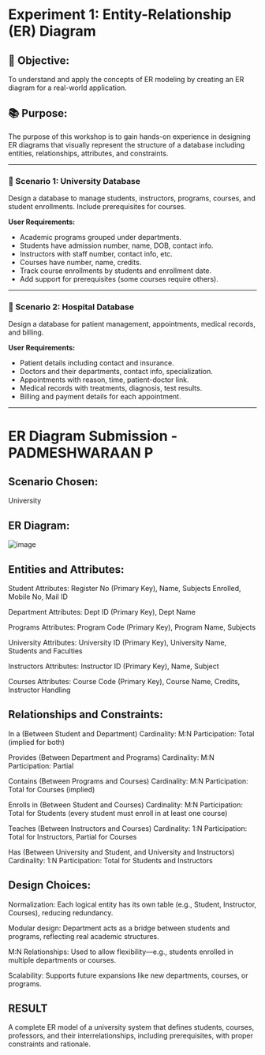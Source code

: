 # Experiment 1: Entity-Relationship (ER) Diagram

## 🎯 Objective:
To understand and apply the concepts of ER modeling by creating an ER diagram for a real-world application.

## 📚 Purpose:
The purpose of this workshop is to gain hands-on experience in designing ER diagrams that visually represent the structure of a database including entities, relationships, attributes, and constraints.

---

### 🔹 Scenario 1: University Database
Design a database to manage students, instructors, programs, courses, and student enrollments. Include prerequisites for courses.

**User Requirements:**
- Academic programs grouped under departments.
- Students have admission number, name, DOB, contact info.
- Instructors with staff number, contact info, etc.
- Courses have number, name, credits.
- Track course enrollments by students and enrollment date.
- Add support for prerequisites (some courses require others).

---

### 🔹 Scenario 2: Hospital Database
Design a database for patient management, appointments, medical records, and billing.

**User Requirements:**
- Patient details including contact and insurance.
- Doctors and their departments, contact info, specialization.
- Appointments with reason, time, patient-doctor link.
- Medical records with treatments, diagnosis, test results.
- Billing and payment details for each appointment.

---

# ER Diagram Submission - PADMESHWARAAN P

## Scenario Chosen:
University

## ER Diagram:
![image](https://github.com/user-attachments/assets/b1b50efd-750e-40fa-8289-7f02a1d39254)


## Entities and Attributes:
Student
Attributes: Register No (Primary Key), Name, Subjects Enrolled, Mobile No, Mail ID

Department
Attributes: Dept ID (Primary Key), Dept Name

Programs
Attributes: Program Code (Primary Key), Program Name, Subjects

University
Attributes: University ID (Primary Key), University Name, Students and Faculties

Instructors
Attributes: Instructor ID (Primary Key), Name, Subject

Courses
Attributes: Course Code (Primary Key), Course Name, Credits, Instructor Handling

## Relationships and Constraints:
In a (Between Student and Department)
Cardinality: M:N
Participation: Total (implied for both)

Provides (Between Department and Programs)
Cardinality: M:N
Participation: Partial

Contains (Between Programs and Courses)
Cardinality: M:N
Participation: Total for Courses (implied)

Enrolls in (Between Student and Courses)
Cardinality: M:N
Participation: Total for Students (every student must enroll in at least one course)

Teaches (Between Instructors and Courses)
Cardinality: 1:N
Participation: Total for Instructors, Partial for Courses

Has (Between University and Student, and University and Instructors)
Cardinality: 1:N
Participation: Total for Students and Instructors

## Design Choices:
Normalization: Each logical entity has its own table (e.g., Student, Instructor, Courses), reducing redundancy.

Modular design: Department acts as a bridge between students and programs, reflecting real academic structures.

M:N Relationships: Used to allow flexibility—e.g., students enrolled in multiple departments or courses.

Scalability: Supports future expansions like new departments, courses, or programs.

## RESULT
A complete ER model of a university system that defines students, courses, professors, and their interrelationships, including prerequisites, with proper constraints and rationale.
